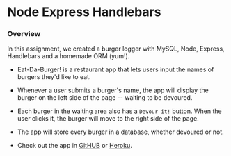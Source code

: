 # Node Express Handlebars

### Overview

In this assignment, we created a burger logger with MySQL, Node, Express, Handlebars and a homemade ORM (yum!).

* Eat-Da-Burger! is a restaurant app that lets users input the names of burgers they'd like to eat.

* Whenever a user submits a burger's name, the app will display the burger on the left side of the page -- waiting to be devoured.

* Each burger in the waiting area also has a `Devour it!` button. When the user clicks it, the burger will move to the right side of the page.

* The app will store every burger in a database, whether devoured or not.

* Check out the app in [GitHUB](https://plipandfirt.github.io/burger/) or [Heroku](https://ancient-thicket-71419.herokuapp.com/).